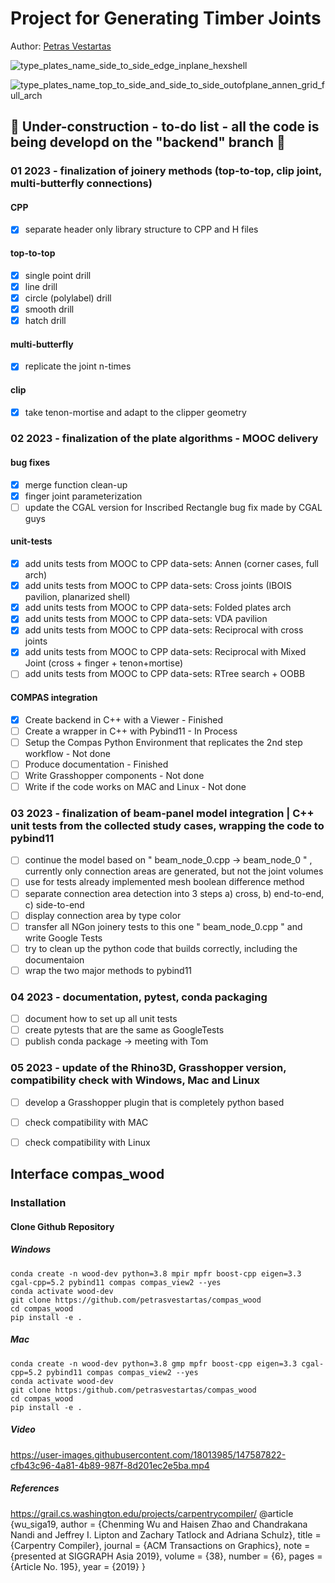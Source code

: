 # Project for Generating Timber Joints

Author: [Petras Vestartas](https://petrasvestartas.com/About-Petras-Vestartas)

![type_plates_name_side_to_side_edge_inplane_hexshell](https://user-images.githubusercontent.com/18013985/221278631-8ed8f5af-8485-49ec-9a99-625d5a4466e4.png)

![type_plates_name_top_to_side_and_side_to_side_outofplane_annen_grid_full_arch](https://user-images.githubusercontent.com/18013985/221278750-e42b5596-8d6a-4a48-ab80-b825dde446af.png)


## :small_red_triangle: Under-construction - to-do list - all the code is being developd on the "backend" branch :small_red_triangle:

### 01 2023 - finalization of joinery methods (top-to-top, clip joint, multi-butterfly connections)

#### CPP
- [x] separate header only library structure to CPP and H files

#### top-to-top 

- [x] single point drill
- [x] line drill
- [x] circle (polylabel) drill
- [x] smooth drill
- [x] hatch drill
#### multi-butterfly
- [x] replicate the joint n-times
#### clip
- [x] take tenon-mortise and adapt to the clipper geometry


### 02 2023 - finalization of the plate algorithms - MOOC delivery

#### bug fixes
- [x] merge function clean-up
- [x] finger joint parameterization 
- [ ] update the CGAL version for Inscribed Rectangle bug fix made by CGAL guys

#### unit-tests 
- [x] add units tests from MOOC to CPP data-sets: Annen (corner cases, full arch)
- [x] add units tests from MOOC to CPP data-sets: Cross joints (IBOIS pavilion, planarized shell)
- [x] add units tests from MOOC to CPP data-sets: Folded plates arch
- [x] add units tests from MOOC to CPP data-sets: VDA pavilion
- [x] add units tests from MOOC to CPP data-sets: Reciprocal with cross joints
- [x] add units tests from MOOC to CPP data-sets: Reciprocal with Mixed Joint (cross + finger + tenon+mortise)
- [ ] add units tests from MOOC to CPP data-sets: RTree search + OOBB

#### COMPAS integration 
- [x] Create backend in C++ with a Viewer - Finished
- [ ] Create a wrapper in C++ with Pybind11 - In Process
- [ ] Setup the Compas Python Environment that replicates the 2nd step workflow - Not done
- [ ] Produce documentation - Finished
- [ ] Write Grasshopper components - Not done
- [ ] Write if the code works on MAC and Linux - Not done

### 03 2023 - finalization of beam-panel model integration | C++ unit tests from the collected study cases, wrapping the code to pybind11
- [ ] continue the model based on " beam_node_0.cpp -> beam_node_0 " , currently only connection areas are generated, but not the joint volumes
- [ ] use for tests already implemented mesh boolean difference method
- [ ] separate connection area detection into 3 steps a) cross, b) end-to-end, c) side-to-end
- [ ] display connection area by type color
- [ ] transfer all NGon joinery tests to this one " beam_node_0.cpp " and write Google Tests
- [ ] try to clean up the python code that builds correctly, including the documentaion
- [ ] wrap the two major methods to pybind11

### 04 2023 - documentation, pytest, conda packaging
- [ ] document how to set up all unit tests
- [ ] create pytests that are the same as GoogleTests
- [ ] publish conda package -> meeting with Tom

### 05 2023 - update of the Rhino3D, Grasshopper version, compatibility check with Windows, Mac and Linux
- [ ] develop a Grasshopper plugin that is completely python based
- [ ] check compatibility with MAC
- [ ] check compatibility with Linux



## Interface compas_wood

### Installation

#### Clone Github Repository

##### Windows

    conda create -n wood-dev python=3.8 mpir mpfr boost-cpp eigen=3.3 cgal-cpp=5.2 pybind11 compas compas_view2 --yes
    conda activate wood-dev
    git clone https://github.com/petrasvestartas/compas_wood
    cd compas_wood
    pip install -e .

##### Mac


    conda create -n wood-dev python=3.8 gmp mpfr boost-cpp eigen=3.3 cgal-cpp=5.2 pybind11 compas compas_view2 --yes
    conda activate wood-dev
    git clone https:/github.com/petrasvestartas/compas_wood
    cd compas_wood 
    pip install -e . 

##### Video
https://user-images.githubusercontent.com/18013985/147587822-cfb43c96-4a81-4b89-987f-8d201ec2e5ba.mp4



##### References
https://grail.cs.washington.edu/projects/carpentrycompiler/
@article {wu_siga19,
    author = {Chenming Wu and Haisen Zhao and Chandrakana Nandi and Jeffrey I. Lipton and Zachary Tatlock and Adriana Schulz},
    title = {Carpentry Compiler},
    journal = {ACM Transactions on Graphics},
    note = {presented at SIGGRAPH Asia 2019},
    volume = {38},
    number = {6},
    pages = {Article No. 195},
    year = {2019}
}
